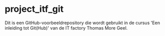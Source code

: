 # project_itf_git

Dit is een GitHub-voorbeeldrepository die wordt gebruikt in de cursus 'Een inleiding tot Git(Hub)' van de IT factory Thomas More Geel.
